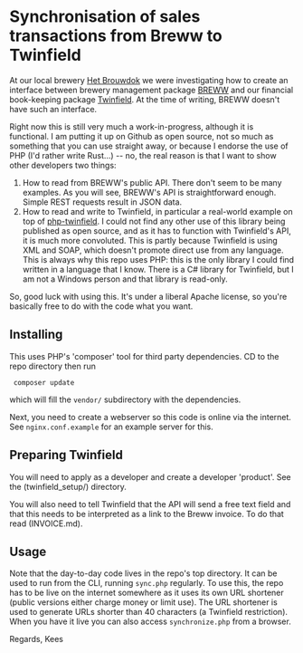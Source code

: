 # Synchronisation of sales transactions from Breww to Twinfield

At our local brewery [Het Brouwdok](https://hetbrouwdok.nl) we were investigating how to create an interface between brewery management package [BREWW](https://breww.com) and our financial book-keeping package [Twinfield](https://twinfield.com). At the time of writing, BREWW doesn't have such an interface. 

Right now this is still very much a work-in-progress, although it is functional. I am putting it up on Github as open source, not so much as something that you can use straight away, or because I endorse the use of PHP (I'd rather write Rust...) -- no, the real reason is that I want to show other developers two things:

1. How to read from BREWW's public API. There don't seem to be many examples. As you will see, BREWW's API is straightforward enough. Simple REST requests result in JSON data. 
2. How to read and write to Twinfield, in particular a real-world example on top of [php-twinfield](https://github.com/php-twinfield/twinfield). I could not find any other use of this library being published as open source, and as it has to function with Twinfield's API, it is much more convoluted. This is partly because Twinfield is using XML and SOAP, which doesn't promote direct use from any language. This is always why this repo uses PHP: this is the only library I could find written in a language that I know. There is a C# library for Twinfield, but I am not a Windows person and that library is read-only.

So, good luck with using this. It's under a liberal Apache license, so you're basically free to do with the code what you want.

## Installing

This uses PHP's 'composer' tool for third party dependencies. CD to the repo directory then run

     composer update

which will fill the `vendor/` subdirectory with the dependencies.

Next, you need to create a webserver so this code is online via the internet. See `nginx.conf.example` for an example server for this.

## Preparing Twinfield

You will need to apply as a developer and create a developer 'product'. See the (twinfield_setup/) directory.

You will also need to tell Twinfield that the API will send a free text field and that this needs to be interpreted
as a link to the Breww invoice. To do that read (INVOICE.md).

## Usage

Note that the day-to-day code lives in the repo's top directory. It can be used to run from the CLI, running `sync.php` regularly. To use this, the repo has to be live on the internet somewhere as it uses its own URL shortener (public versions either charge money or limit use). The URL shortener is used to generate URLs shorter than 40 characters (a Twinfield restriction). When you have it live you can also access `synchronize.php` from a browser.

Regards,
Kees
